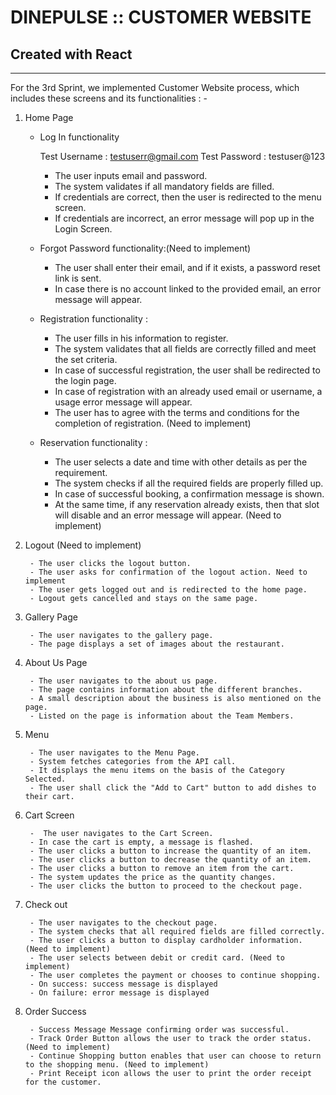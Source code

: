 # DINEPULSE :: CUSTOMER WEBSITE
## Created with React
------------------------------------------------------------------------------------------------------

For the 3rd Sprint, we implemented Customer Website process, which includes these screens and its functionalities : -

1. Home Page

	- Log In functionality
	
		Test Username : testuserr@gmail.com 
		Test Password : testuser@123
	
		- The user inputs email and password.
		- The system validates if all mandatory fields are filled.
		- If credentials are correct, then the user is redirected to the menu screen.
		- If credentials are incorrect, an error message will pop up in the Login Screen.
				
	- Forgot Password functionality:(Need to implement)
		
		- The user shall enter their email, and if it exists, a password reset link is sent.
		- In case there is no account linked to the provided email, an error message will appear.

	- Registration functionality :
		
		- The user fills in his information to register.
		- The system validates that all fields are correctly filled and meet the set criteria.
		- In case of successful registration, the user shall be redirected to the login page.
		- In case of registration with an already used email or username, a usage error message will appear.
		- The user has to agree with the terms and conditions for the completion of registration. (Need to implement)

	- Reservation functionality :
		
		- The user selects a date and time with other details as per the requirement.
		- The system checks if all the required fields are properly filled up.
		- In case of successful booking, a confirmation message is shown.
		- At the same time, if any reservation already exists, then that slot will disable and an error message will appear. (Need to implement)

2. Logout (Need to implement)

   		- The user clicks the logout button.
   		- The user asks for confirmation of the logout action. Need to implement
		- The user gets logged out and is redirected to the home page.
   		- Logout gets cancelled and stays on the same page.

3. Gallery Page

   		- The user navigates to the gallery page.
   		- The page displays a set of images about the restaurant.

4. About Us Page

   		- The user navigates to the about us page.
		- The page contains information about the different branches.
		- A small description about the business is also mentioned on the page.
		- Listed on the page is information about the Team Members.

5. Menu

		- The user navigates to the Menu Page.
		- System fetches categories from the API call.
		- It displays the menu items on the basis of the Category Selected.
		- The user shall click the "Add to Cart" button to add dishes to their cart.

6. Cart Screen

		-  The user navigates to the Cart Screen.
		- In case the cart is empty, a message is flashed.
		- The user clicks a button to increase the quantity of an item.
		- The user clicks a button to decrease the quantity of an item.
		- The user clicks a button to remove an item from the cart.
		- The system updates the price as the quantity changes.
		- The user clicks the button to proceed to the checkout page.

7. Check out

		- The user navigates to the checkout page.
		- The system checks that all required fields are filled correctly.
		- The user clicks a button to display cardholder information. (Need to implement)
		- The user selects between debit or credit card. (Need to implement)
		- The user completes the payment or chooses to continue shopping.
		- On success: success message is displayed
		- On failure: error message is displayed

8. Order Success

		- Success Message Message confirming order was successful.
		- Track Order Button allows the user to track the order status. (Need to implement)
		- Continue Shopping button enables that user can choose to return to the shopping menu. (Need to implement)
		- Print Receipt icon allows the user to print the order receipt for the customer.
